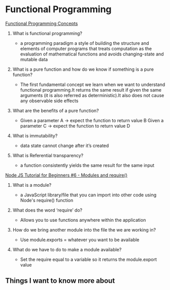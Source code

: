 # Functional Programming
[Functional Programming Concepts](https://medium.com/the-renaissance-developer/concepts-of-functional-programming-in-javascript-6bc84220d2aa)

1. What is functional programming?
    - a programming paradigm a style of building the structure and elements of computer programs that treats computation as the evaluation of mathematical functions and avoids changing-state and mutable data

2. What is a pure function and how do we know if something is a pure function?
    - The first fundamental concept we learn when we want to understand functional programming.It returns the same result if given the same arguments (it is also referred as deterministic).It also does not cause any observable side effects

3. What are the benefits of a pure function?
    - Given a parameter A → expect the function to return value B
Given a parameter C → expect the function to return value D

4. What is immutability?
    - data state cannot change after it’s created
    
5. What is Referential transparency?
    -  a function consistently yields the same result for the same input

[Node JS Tutorial for Beginners #6 - Modules and require()](https://www.youtube.com/watch?v=xHLd36QoS4k)

1. What is a module?
    - a JavaScript library/file that you can import into other code using Node's require() function

2. What does the word ‘require’ do?
    -  Allows you to use functions anywhere within the application
 
3. How do we bring another module into the file the we are working in?
    - Use module.exports = whatever you want to be available

4. What do we have to do to make a module available?
    - Set the require equal to a variable so it returns the module.export value

## Things I want to know more about